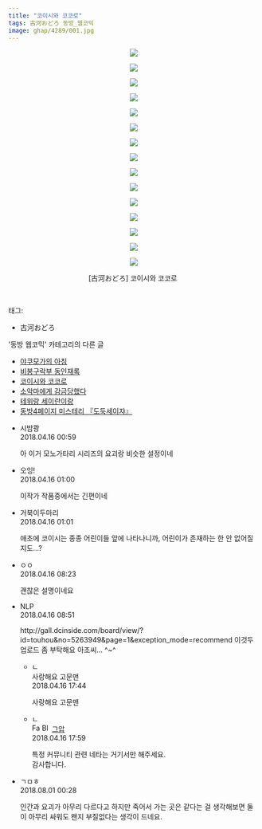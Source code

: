 ```yaml
---
title: "코이시와 코코로"
tags: 古河おどろ 동방_웹코믹
image: ghap/4289/001.jpg
---
```

<div class="article">
<p style="text-align: center; clear: none; float: none;"><img src="{{ site.nasurl }}/ghap/4289/001.jpg"/></p>
<p style="text-align: center; clear: none; float: none;"><img src="{{ site.nasurl }}/ghap/4289/002.jpg"/></p>
<p style="text-align: center; clear: none; float: none;"><img src="{{ site.nasurl }}/ghap/4289/003.jpg"/></p>
<p style="text-align: center; clear: none; float: none;"><img src="{{ site.nasurl }}/ghap/4289/004.jpg"/></p>
<p style="text-align: center; clear: none; float: none;"><img src="{{ site.nasurl }}/ghap/4289/005.jpg"/></p>
<p style="text-align: center; clear: none; float: none;"><img src="{{ site.nasurl }}/ghap/4289/006.jpg"/></p>
<p style="text-align: center; clear: none; float: none;"><img src="{{ site.nasurl }}/ghap/4289/007.jpg"/></p>
<p style="text-align: center; clear: none; float: none;"><img src="{{ site.nasurl }}/ghap/4289/008.jpg"/></p>
<p style="text-align: center; clear: none; float: none;"><img src="{{ site.nasurl }}/ghap/4289/009.jpg"/></p>
<p style="text-align: center; clear: none; float: none;"><img src="{{ site.nasurl }}/ghap/4289/010.jpg"/></p>
<p style="text-align: center; clear: none; float: none;"><img src="{{ site.nasurl }}/ghap/4289/011.jpg"/></p>
<p style="text-align: center; clear: none; float: none;"><img src="{{ site.nasurl }}/ghap/4289/012.jpg"/></p>
<p style="text-align: center; clear: none; float: none;"><img src="{{ site.nasurl }}/ghap/4289/013.jpg"/></p>
<p style="text-align: center; clear: none; float: none;"><img src="{{ site.nasurl }}/ghap/4289/014.jpg"/></p>
<p style="text-align: center; clear: none; float: none;"><img src="{{ site.nasurl }}/ghap/4289/015.jpg"/></p>
<p style="text-align: center; clear: none; float: none;">[古河おどろ] 코이시와 코코로 </p>
<p><br/></p>
</div><div class="tagTrail">
<p>태그: </p>
<ul>
<li>古河おどろ</li>
</ul>
</div><div class="another">
<p>'동방 웹코믹' 카테고리의 다른 글</p>
<ul>
<li><a href="/2018-04-18-ghap_4295">야쿠모가의 아침</a></li>
<li><a href="/2018-04-16-ghap_4292">비봉구락부 동인재록</a></li>
<li><a href="/2018-04-15-ghap_4289">코이시와 코코로</a></li>
<li><a href="/2018-04-15-ghap_4285">소악마에게 감금당했다</a></li>
<li><a href="/2018-04-15-ghap_4284">테위랑 세이란이랑</a></li>
<li><a href="/2018-04-09-ghap_4277">동방4페이지 미스테리 『도둑세이쟈』</a></li>
</ul>
</div><div class="cb_module cb_fluid">
<div class="cb_wrt cb_profile">
<div class="comment">
<ul>
<li class="cb_thumb_off" id="comment15239528">
<div class="cb_comment_area">
<div class="cb_info_area">
<div class="cb_section">
<span class="cb_nick_name">시밤쾅</span>
</div>
<div class="cb_section">
<span class="cb_date">2018.04.16 00:59 </span>
</div>
</div>
<div class="cb_dsc_comment">
<p class="cb_dsc">
											아 이거 모노가타리 시리즈의 요괴랑 비슷한 설정이네
										</p>
</div>
</div></li>
<li class="cb_thumb_off" id="comment15239533">
<div class="cb_comment_area">
<div class="cb_info_area">
<div class="cb_section">
<span class="cb_nick_name">오잉!</span>
</div>
<div class="cb_section">
<span class="cb_date">2018.04.16 01:00 </span>
</div>
</div>
<div class="cb_dsc_comment">
<p class="cb_dsc">
											이작가 작품중에서는 긴편이네 
										</p>
</div>
</div></li>
<li class="cb_thumb_off" id="comment15239534">
<div class="cb_comment_area">
<div class="cb_info_area">
<div class="cb_section">
<span class="cb_nick_name">거북이두마리</span>
</div>
<div class="cb_section">
<span class="cb_date">2018.04.16 01:01 </span>
</div>
</div>
<div class="cb_dsc_comment">
<p class="cb_dsc">
											애초에 코이시는 종종 어린이들 앞에 나타나니까, 어린이가 존재하는 한 안 없어질지도...?
										</p>
</div>
</div></li>
<li class="cb_thumb_off" id="comment15239630">
<div class="cb_comment_area">
<div class="cb_info_area">
<div class="cb_section">
<span class="cb_nick_name">ㅇㅇ</span>
</div>
<div class="cb_section">
<span class="cb_date">2018.04.16 08:23 </span>
</div>
</div>
<div class="cb_dsc_comment">
<p class="cb_dsc">
											괜찮은 설명이네요
										</p>
</div>
</div></li>
<li class="cb_thumb_off" id="comment15239641">
<div class="cb_comment_area">
<div class="cb_info_area">
<div class="cb_section">
<span class="cb_nick_name">NLP</span>
</div>
<div class="cb_section">
<span class="cb_date">2018.04.16 08:51 </span>
</div>
</div>
<div class="cb_dsc_comment">
<p class="cb_dsc">
											http://gall.dcinside.com/board/view/?id=touhou&amp;no=5263949&amp;page=1&amp;exception_mode=recommend 이것두 업로드 좀 부탁해요 아조씨... ^~^
										</p>
</div>
<ul>
<li class="cb_thumb_off" id="comment15239818">
<span class="cb_bu_subnode">ㄴ</span>
<div class="cb_comment_area">
<div class="cb_info_area">
<div class="cb_section">
<span class="cb_nick_name">사랑해요 고문맨</span>
</div>
<div class="cb_section">
<span class="cb_date">2018.04.16 17:44 </span>
</div>
</div>
<div class="cb_dsc_comment">
<p class="cb_dsc">
																사랑해요 고문맨
															</p>
</div>
</div>
</li>
<li class="cb_thumb_off" id="comment15239827">
<span class="cb_bu_subnode">ㄴ</span>
<div class="cb_comment_area">
<div class="cb_info_area">
<div class="cb_section">
<span class="cb_nick_name"><img alt="Favicon of https://ghaptouhou.tistory.com" height="16" onerror="this.onerror=null;this.parentNode.removeChild(this)" src="https://ghaptouhou.tistory.com/favicon.ico" width="16"/> <img alt="BlogIcon" height="16" onerror="this.parentNode.removeChild(this)" src="https://ghaptouhou.tistory.com/index.gif" width="16"/> <a href="https://ghaptouhou.tistory.com" onclick="return openLinkInNewWindow(this)"> 그압</a><span class="tistoryProfileLayerTrigger" onclick='TistoryProfile.show(event, this, {"title":"\uc800\uae30 \uc774\uac70 \ub098\uc911\uc5d0 \uc218\uc815 \uac00\ub2a5\ud558\ub098\uc694","url":"https:\/\/ghap.tistory.com","nickname":"\uadf8\uc555","items":[]}); return false;'></span></span>
</div>
<div class="cb_section">
<span class="cb_date">2018.04.16 17:59 </span>
</div>
</div>
<div class="cb_dsc_comment">
<p class="cb_dsc">
																특정 커뮤니티 관련 네타는 거기서만 해주세요.<br/>
감사합니다.
															</p>
</div>
</div>
</li>
</ul>
</div></li>
<li class="cb_thumb_off" id="comment15298021">
<div class="cb_comment_area">
<div class="cb_info_area">
<div class="cb_section">
<span class="cb_nick_name">ㄱㅁㅎ</span>
</div>
<div class="cb_section">
<span class="cb_date">2018.08.01 00:28 </span>
</div>
</div>
<div class="cb_dsc_comment">
<p class="cb_dsc">
											인간과 요괴가 아무리 다르다고 하지만 죽어서 가는 곳은 같다는 걸 생각해보면 둘이 아무리 싸워도 왠지 부질없다는 생각이 드네요.
										</p>
</div>
</div></li>
</ul>
</div>
</div><!-- commentList close -->
</div>